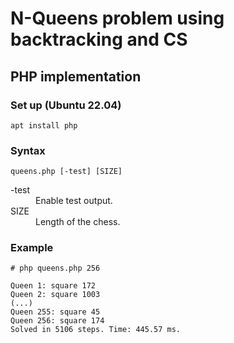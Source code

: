 # N-Queens problem using backtracking and CS

## PHP implementation

### Set up (Ubuntu 22.04)

```shell
apt install php
```

### Syntax

```
queens.php [-test] [SIZE]
```

<dl>
  <dt>-test</dt>
  <dd>Enable test output.</dd>
  <dt>SIZE</dt>
  <dd>Length of the chess.</dd>
</dl>

### Example

```
# php queens.php 256

Queen 1: square 172
Queen 2: square 1003
(...)
Queen 255: square 45
Queen 256: square 174
Solved in 5106 steps. Time: 445.57 ms.
```
